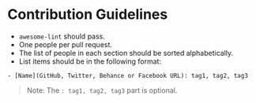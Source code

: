 # Contribution Guidelines

- `awesome-lint` should pass.
- One people per pull request.
- The list of people in each section should be sorted alphabetically.
- List items should be in the following format:

```text
- [Name](GitHub, Twitter, Behance or Facebook URL): tag1, tag2, tag3
```

> Note: The `: tag1, tag2, tag3` part is optional.
